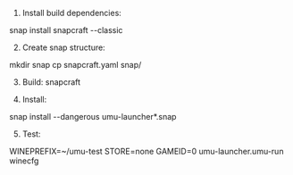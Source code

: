 1. Install build dependencies:

snap install snapcraft --classic

2. Create snap structure:

mkdir snap
cp snapcraft.yaml snap/

3. Build:
snapcraft

4. Install:

snap install --dangerous umu-launcher*.snap

5. Test:

WINEPREFIX=~/umu-test STORE=none GAMEID=0 umu-launcher.umu-run winecfg
